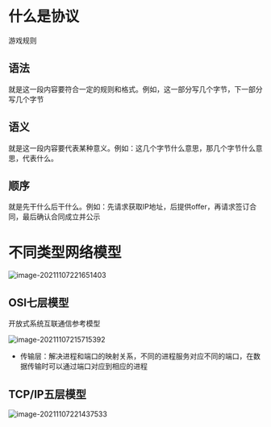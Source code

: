 # 什么是协议

游戏规则

## 语法

就是这一段内容要符合一定的规则和格式。例如，这一部分写几个字节，下一部分写几个字节



## 语义

就是这一段内容要代表某种意义。例如：这几个字节什么意思，那几个字节什么意思，代表什么。



## 顺序

就是先干什么后干什么。例如：先请求获取IP地址，后提供offer，再请求签订合同，最后确认合同成立并公示





# 不同类型网络模型

![image-20211107221651403](C:\Users\gaoxiang7\AppData\Roaming\Typora\typora-user-images\image-20211107221651403.png)



## OSI七层模型

开放式系统互联通信参考模型

![image-20211107215715392](C:\Users\gaoxiang7\AppData\Roaming\Typora\typora-user-images\image-20211107215715392.png)

- 传输层：解决进程和端口的映射关系，不同的进程服务对应不同的端口，在数据传输时可以通过端口对应到相应的进程



## TCP/IP五层模型

![image-20211107221437533](C:\Users\gaoxiang7\AppData\Roaming\Typora\typora-user-images\image-20211107221437533.png)

